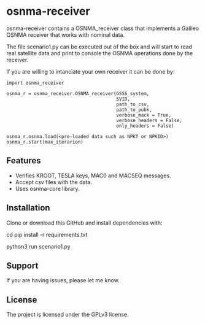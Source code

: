
osnma-receiver
========

osnma-receiver contains a OSNMA_receiver class that implements a Galileo OSNMA receiver that works with nominal data.

The file scenario1.py can be executed out of the box and will start to read real satellite data and print to console the OSNMA operations done by the receiver.

If you are willing to intanciate your own receiver it can be done by:

    import osnma_receiver
    
    osnma_r = osnma_receiver.OSNMA_receiver(GSSS_system,
                                            SVID,
                                            path_to_csv,
                                            path_to_pubk,
                                            verbose_mack = True,
                                            verbose_headers = False,
                                            only_headers = False)
                                            
    osnma_r.osnma.load(<pre-loaded data such as NPKT or NPKID>)
    osnma_r.start(max_iterarion)

Features
--------

- Verifies KROOT, TESLA keys, MAC0 and MACSEQ messages.
- Accept csv files with the data.
- Uses osnma-core library.

Installation
------------

Clone or download this GitHub and install dependencies with:

  cd <git folder>
  pip install -r requirements.txt
  
  python3 run scenario1.py

Support
-------

If you are having issues, please let me know.

License
-------

The project is licensed under the GPLv3 license.
